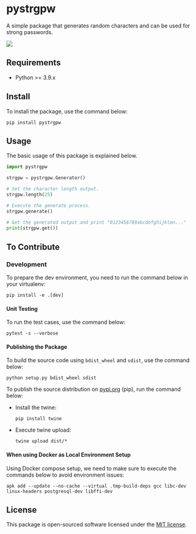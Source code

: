 # pystrgpw

A simple package that generates random characters and can be used for strong passwords.

<a href="https://app.travis-ci.com/LordDashMe/pystrgpw">
  <img src="https://img.shields.io/travis/LordDashMe/pystrgpw?style=for-the-badge" />
</a>

## Requirements

- Python >= 3.9.x

## Install

To install the package, use the command below:

```
pip install pystrgpw
```

## Usage

The basic usage of this package is explained below.

```python
import pystrgpw

strgpw = pystrgpw.Generator()

# Set the character length output.
strgpw.length(25)

# Execute the generate process.
strgpw.generate()

# Get the generated output and print "0123456789abcdefghijklmn..."
print(strgpw.get()) 
```

## To Contribute

### Development

To prepare the dev environment, you need to run the command below in your virtualenv:

```
pip install -e .[dev]
```

#### Unit Testing

To run the test cases, use the command below:

```
pytest -s --verbose
```

#### Publishing the Package

To build the source code using ```bdist_wheel``` and ```sdist```, use the command below:

```
python setup.py bdist_wheel sdist
```

To publish the source distribution on [pypi.org](https://pypi.org/) (pip), run the command below:

  - Install the twine:

    ```
    pip install twine
    ```

  - Execute twine upload:

    ```
    twine upload dist/*
    ```

#### When using Docker as Local Environment Setup

Using Docker compose setup, we need to make sure to execute the commands below to avoid environment issues:

```
apk add --update --no-cache --virtual .tmp-build-deps gcc libc-dev linux-headers postgresql-dev libffi-dev
```

## License

This package is open-sourced software licensed under the [MIT license](https://opensource.org/licenses/MIT).
